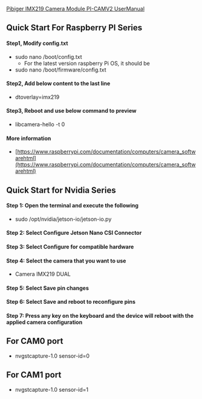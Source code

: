 [Pibiger IMX219 Camera Module PI-CAMV2 UserManual](https://www.pibiger-tech.com/wp-content/uploads/2023/07/PI-CAMV2-User-Manual-V1.0.pdf )

## Quick Start For Raspberry PI Series
#### Step1, Modify config.txt
- sudo nano /boot/config.txt
  - For the latest version raspberry Pi OS, it should be
- sudo nano /boot/firmware/config.txt

#### Step2, Add below content to the last line
- dtoverlay=imx219

#### Step3, Reboot and use below command to preview
- libcamera-hello -t 0

#### More information
- [https://www.raspberrypi.com/documentation/computers/camera_softwarehtml](https://www.raspberrypi.com/documentation/computers/camera_softwarehtml)

## Quick Start for Nvidia Series
#### Step 1: Open the terminal and execute the following

- sudo /opt/nvidia/jetson-io/jetson-io.py
#### Step 2: Select Configure Jetson Nano CSI Connector
#### Step 3: Select Configure for compatible hardware
#### Step 4: Select the camera that you want to use
- Camera IMX219 DUAL
#### Step 5: Select Save pin changes
#### Step 6: Select Save and reboot to reconfigure pins
#### Step 7: Press any key on the keyboard and the device will reboot with the applied camera configuration

## For CAM0 port
- nvgstcapture-1.0 sensor-id=0

## For CAM1 port
- nvgstcapture-1.0 sensor-id=1